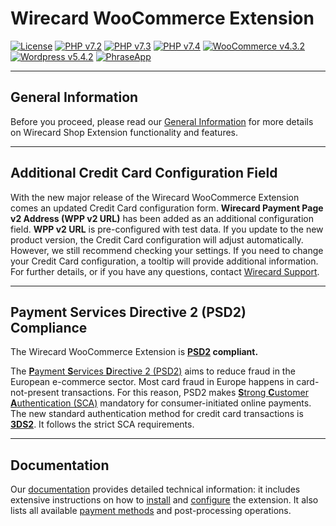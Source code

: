 # Wirecard WooCommerce Extension

[![License](https://img.shields.io/badge/license-GPLv3-blue.svg)](https://raw.githubusercontent.com/wirecard/woocommerce-ee/master/LICENSE)
[![PHP v7.2](https://img.shields.io/badge/php-v7.2-yellow.svg)](http://www.php.net)
[![PHP v7.3](https://img.shields.io/badge/php-v7.3-yellow.svg)](http://www.php.net)
[![PHP v7.4](https://img.shields.io/badge/php-v7.4-yellow.svg)](http://www.php.net)
[![WooCommerce v4.3.2](https://img.shields.io/badge/WooCommerce-v4.3.2-green.svg)](https://woocommerce.com/)
[![Wordpress v5.4.2](https://img.shields.io/badge/Wordpress-v5.4.2-green.svg)](https://wordpress.org/)
[![PhraseApp](https://img.shields.io/badge/Using-PhraseApp-blue.svg)](https://phraseapp.com)

***
## General Information 
Before you proceed, please read our [General Information](https://github.com/wirecard/woocommerce-ee/wiki/Wirecard-Shop-Extensions-General-Information) for more details on Wirecard Shop Extension functionality and features.

***
## Additional Credit Card Configuration Field
With the new major release of the Wirecard WooCommerce Extension comes an updated Credit Card configuration form. **Wirecard Payment Page v2 Address (WPP v2 URL)** has been added as an additional configuration field. **WPP v2 URL** is pre-configured with test data. If you update to the new product version, the Credit Card configuration will adjust automatically. However, we still recommend checking your settings. If you need to change your Credit Card configuration, a tooltip will provide additional information. For further details, or if you have any questions, contact [Wirecard Support](https://github.com/wirecard/woocommerce-ee/wiki/Contact-Information).

***
## Payment Services Directive 2 (PSD2) Compliance 
The Wirecard WooCommerce Extension is **[PSD2](https://doc.wirecard.com/CreditCard_3DS2.html#CreditCard_PSD2) compliant.**  

The [**P**ayment **S**ervices **D**irective 2 (PSD2)](https://doc.wirecard.com/CreditCard_3DS2.html#CreditCard_PSD2) aims to reduce fraud in the European e-commerce sector. Most card fraud in Europe happens in card-not-present transactions. For this reason, PSD2 makes [**S**trong **C**ustomer **A**uthentication (SCA)](https://doc.wirecard.com/CreditCard_3DS2.html#CreditCard_PSD2_SCA) mandatory for consumer-initiated online payments. The new standard authentication method for credit card transactions is [**3DS2**](https://doc.wirecard.com/CreditCard_3DS2.html#CreditCard_3DS2). It follows the strict SCA requirements.    

***
## Documentation
Our [documentation](https://github.com/wirecard/woocommerce-ee/wiki) provides detailed technical information: it includes extensive instructions on how to [install](https://github.com/wirecard/woocommerce-ee/wiki/Installation) and [configure](https://github.com/wirecard/woocommerce-ee/wiki/Configuration) the extension. It also lists all available [payment methods](https://github.com/wirecard/woocommerce-ee/wiki#supported-payment-methods) and post-processing operations.
